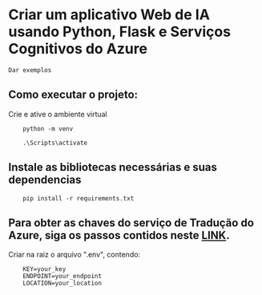 # Criar um aplicativo Web de IA usando Python, Flask e Serviços Cognitivos do Azure  

```
Dar exemplos
```

## Como executar o projeto:

Crie e ative o ambiente virtual
```
    python -m venv 
```
```
    .\Scripts\activate
```

## Instale as bibliotecas necessárias e suas dependencias
```    
    pip install -r requirements.txt
```

## Para obter as chaves do serviço de Tradução do Azure, siga os passos contidos neste [LINK](https://docs.microsoft.com/pt-br/learn/modules/python-flask-build-ai-web-app/5-exercise-create-translator-service).

Criar na raiz o arquivo ".env", contendo:
```
    KEY=your_key
    ENDPOINT=your_endpoint
    LOCATION=your_location
```